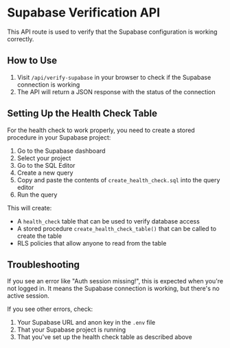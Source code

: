 # Supabase Verification API

This API route is used to verify that the Supabase configuration is working correctly.

## How to Use

1. Visit `/api/verify-supabase` in your browser to check if the Supabase connection is working
2. The API will return a JSON response with the status of the connection

## Setting Up the Health Check Table

For the health check to work properly, you need to create a stored procedure in your Supabase project:

1. Go to the Supabase dashboard
2. Select your project
3. Go to the SQL Editor
4. Create a new query
5. Copy and paste the contents of `create_health_check.sql` into the query editor
6. Run the query

This will create:

- A `health_check` table that can be used to verify database access
- A stored procedure `create_health_check_table()` that can be called to create the table
- RLS policies that allow anyone to read from the table

## Troubleshooting

If you see an error like "Auth session missing!", this is expected when you're not logged in. It means the Supabase connection is working, but there's no active session.

If you see other errors, check:

1. Your Supabase URL and anon key in the `.env` file
2. That your Supabase project is running
3. That you've set up the health check table as described above
